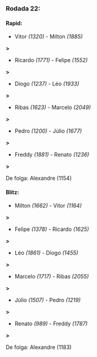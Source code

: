 ### Rodada 22:

#### Rapid:

* Vitor *(1320)*     -     Milton *(1885)*

 **>** 
* Ricardo *(1771)*     -     Felipe *(1552)*

 **>** 
* Diogo *(1237)*     -     Léo *(1933)*

 **>** 
* Ribas *(1623)*     -     Marcelo *(2049)*

 **>** 
* Pedro *(1200)*     -     Júlio *(1677)*

 **>** 
* Freddy *(1881)*     -     Renato *(1236)*

 **>** 

De folga: Alexandre (1154)

#### Blitz:

* Milton *(1662)*     -     Vitor *(1164)*

 **>** 
* Felipe *(1378)*     -     Ricardo *(1625)*

 **>** 
* Léo *(1861)*     -     Diogo *(1455)*

 **>** 
* Marcelo *(1717)*     -     Ribas *(2055)*

 **>** 
* Júlio *(1507)*     -     Pedro *(1219)*

 **>** 
* Renato *(989)*     -     Freddy *(1787)*

 **>** 

De folga: Alexandre (1183)

